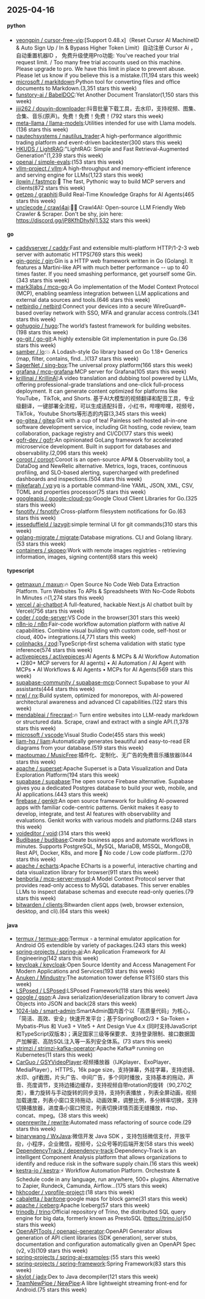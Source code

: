 ## 2025-04-16

#### python
* [yeongpin / cursor-free-vip](https://github.com/yeongpin/cursor-free-vip):[Support 0.48.x]（Reset Cursor AI MachineID & Auto Sign Up / In & Bypass Higher Token Limit）自动注册 Cursor Ai ，自动重置机器ID ， 免费升级使用Pro功能: You've reached your trial request limit. / Too many free trial accounts used on this machine. Please upgrade to pro. We have this limit in place to prevent abuse. Please let us know if you believe this is a mistake.(11,194 stars this week)
* [microsoft / markitdown](https://github.com/microsoft/markitdown):Python tool for converting files and office documents to Markdown.(3,351 stars this week)
* [funstory-ai / BabelDOC](https://github.com/funstory-ai/BabelDOC):Yet Another Document Translator(1,150 stars this week)
* [jiji262 / douyin-downloader](https://github.com/jiji262/douyin-downloader):抖音批量下载工具，去水印，支持视频、图集、合集、音乐(原声)。免费！免费！免费！(792 stars this week)
* [meta-llama / llama-models](https://github.com/meta-llama/llama-models):Utilities intended for use with Llama models.(136 stars this week)
* [nautechsystems / nautilus_trader](https://github.com/nautechsystems/nautilus_trader):A high-performance algorithmic trading platform and event-driven backtester(300 stars this week)
* [HKUDS / LightRAG](https://github.com/HKUDS/LightRAG):"LightRAG: Simple and Fast Retrieval-Augmented Generation"(1,239 stars this week)
* [openai / simple-evals](https://github.com/openai/simple-evals):(153 stars this week)
* [vllm-project / vllm](https://github.com/vllm-project/vllm):A high-throughput and memory-efficient inference and serving engine for LLMs(1,123 stars this week)
* [jlowin / fastmcp](https://github.com/jlowin/fastmcp):🚀 The fast, Pythonic way to build MCP servers and clients(872 stars this week)
* [getzep / graphiti](https://github.com/getzep/graphiti):Build Real-Time Knowledge Graphs for AI Agents(465 stars this week)
* [unclecode / crawl4ai](https://github.com/unclecode/crawl4ai):🚀🤖 Crawl4AI: Open-source LLM Friendly Web Crawler & Scraper. Don't be shy, join here: https://discord.gg/jP8KfhDhyN(1,532 stars this week)

#### go
* [caddyserver / caddy](https://github.com/caddyserver/caddy):Fast and extensible multi-platform HTTP/1-2-3 web server with automatic HTTPS(769 stars this week)
* [gin-gonic / gin](https://github.com/gin-gonic/gin):Gin is a HTTP web framework written in Go (Golang). It features a Martini-like API with much better performance -- up to 40 times faster. If you need smashing performance, get yourself some Gin.(343 stars this week)
* [mark3labs / mcp-go](https://github.com/mark3labs/mcp-go):A Go implementation of the Model Context Protocol (MCP), enabling seamless integration between LLM applications and external data sources and tools.(646 stars this week)
* [netbirdio / netbird](https://github.com/netbirdio/netbird):Connect your devices into a secure WireGuard®-based overlay network with SSO, MFA and granular access controls.(341 stars this week)
* [gohugoio / hugo](https://github.com/gohugoio/hugo):The world’s fastest framework for building websites.(198 stars this week)
* [go-git / go-git](https://github.com/go-git/go-git):A highly extensible Git implementation in pure Go.(36 stars this week)
* [samber / lo](https://github.com/samber/lo):💥 A Lodash-style Go library based on Go 1.18+ Generics (map, filter, contains, find...)(137 stars this week)
* [SagerNet / sing-box](https://github.com/SagerNet/sing-box):The universal proxy platform(166 stars this week)
* [grafana / mcp-grafana](https://github.com/grafana/mcp-grafana):MCP server for Grafana(105 stars this week)
* [krillinai / KrillinAI](https://github.com/krillinai/KrillinAI):A video translation and dubbing tool powered by LLMs, offering professional-grade translations and one-click full-process deployment. It can generate content optimized for platforms like YouTube，TikTok, and Shorts. 基于AI大模型的视频翻译和配音工具，专业级翻译，一键部署全流程，可以生成适配抖音，小红书，哔哩哔哩，视频号，TikTok，Youtube Shorts等形态的内容(3,345 stars this week)
* [go-gitea / gitea](https://github.com/go-gitea/gitea):Git with a cup of tea! Painless self-hosted all-in-one software development service, including Git hosting, code review, team collaboration, package registry and CI/CD(177 stars this week)
* [gofr-dev / gofr](https://github.com/gofr-dev/gofr):An opinionated GoLang framework for accelerated microservice development. Built in support for databases and observability.(2,096 stars this week)
* [coroot / coroot](https://github.com/coroot/coroot):Coroot is an open-source APM & Observability tool, a DataDog and NewRelic alternative. Metrics, logs, traces, continuous profiling, and SLO-based alerting, supercharged with predefined dashboards and inspections.(504 stars this week)
* [mikefarah / yq](https://github.com/mikefarah/yq):yq is a portable command-line YAML, JSON, XML, CSV, TOML and properties processor(75 stars this week)
* [googleapis / google-cloud-go](https://github.com/googleapis/google-cloud-go):Google Cloud Client Libraries for Go.(325 stars this week)
* [fsnotify / fsnotify](https://github.com/fsnotify/fsnotify):Cross-platform filesystem notifications for Go.(63 stars this week)
* [jesseduffield / lazygit](https://github.com/jesseduffield/lazygit):simple terminal UI for git commands(310 stars this week)
* [golang-migrate / migrate](https://github.com/golang-migrate/migrate):Database migrations. CLI and Golang library.(53 stars this week)
* [containers / skopeo](https://github.com/containers/skopeo):Work with remote images registries - retrieving information, images, signing content(68 stars this week)

#### typescript
* [getmaxun / maxun](https://github.com/getmaxun/maxun):🔥 Open Source No Code Web Data Extraction Platform. Turn Websites To APIs & Spreadsheets With No-Code Robots In Minutes 🔥(1,274 stars this week)
* [vercel / ai-chatbot](https://github.com/vercel/ai-chatbot):A full-featured, hackable Next.js AI chatbot built by Vercel(756 stars this week)
* [coder / code-server](https://github.com/coder/code-server):VS Code in the browser(301 stars this week)
* [n8n-io / n8n](https://github.com/n8n-io/n8n):Fair-code workflow automation platform with native AI capabilities. Combine visual building with custom code, self-host or cloud, 400+ integrations.(4,771 stars this week)
* [colinhacks / zod](https://github.com/colinhacks/zod):TypeScript-first schema validation with static type inference(574 stars this week)
* [activepieces / activepieces](https://github.com/activepieces/activepieces):AI Agents & MCPs & AI Workflow Automation • (280+ MCP servers for AI agents) • AI Automation / AI Agent with MCPs • AI Workflows & AI Agents • MCPs for AI Agents(569 stars this week)
* [supabase-community / supabase-mcp](https://github.com/supabase-community/supabase-mcp):Connect Supabase to your AI assistants(444 stars this week)
* [nrwl / nx](https://github.com/nrwl/nx):Build system, optimized for monorepos, with AI-powered architectural awareness and advanced CI capabilities.(122 stars this week)
* [mendableai / firecrawl](https://github.com/mendableai/firecrawl):🔥 Turn entire websites into LLM-ready markdown or structured data. Scrape, crawl and extract with a single API.(1,378 stars this week)
* [microsoft / vscode](https://github.com/microsoft/vscode):Visual Studio Code(455 stars this week)
* [liam-hq / liam](https://github.com/liam-hq/liam):Automatically generates beautiful and easy-to-read ER diagrams from your database.(519 stars this week)
* [maotoumao / MusicFree](https://github.com/maotoumao/MusicFree):插件化、定制化、无广告的免费音乐播放器(844 stars this week)
* [apache / superset](https://github.com/apache/superset):Apache Superset is a Data Visualization and Data Exploration Platform(194 stars this week)
* [supabase / supabase](https://github.com/supabase/supabase):The open source Firebase alternative. Supabase gives you a dedicated Postgres database to build your web, mobile, and AI applications.(443 stars this week)
* [firebase / genkit](https://github.com/firebase/genkit):An open source framework for building AI-powered apps with familiar code-centric patterns. Genkit makes it easy to develop, integrate, and test AI features with observability and evaluations. Genkit works with various models and platforms.(248 stars this week)
* [voideditor / void](https://github.com/voideditor/void):(314 stars this week)
* [Budibase / budibase](https://github.com/Budibase/budibase):Create business apps and automate workflows in minutes. Supports PostgreSQL, MySQL, MariaDB, MSSQL, MongoDB, Rest API, Docker, K8s, and more 🚀 No code / Low code platform..(270 stars this week)
* [apache / echarts](https://github.com/apache/echarts):Apache ECharts is a powerful, interactive charting and data visualization library for browser(911 stars this week)
* [benborla / mcp-server-mysql](https://github.com/benborla/mcp-server-mysql):A Model Context Protocol server that provides read-only access to MySQL databases. This server enables LLMs to inspect database schemas and execute read-only queries.(79 stars this week)
* [bitwarden / clients](https://github.com/bitwarden/clients):Bitwarden client apps (web, browser extension, desktop, and cli).(64 stars this week)

#### java
* [termux / termux-app](https://github.com/termux/termux-app):Termux - a terminal emulator application for Android OS extendible by variety of packages.(243 stars this week)
* [spring-projects / spring-ai](https://github.com/spring-projects/spring-ai):An Application Framework for AI Engineering(142 stars this week)
* [keycloak / keycloak](https://github.com/keycloak/keycloak):Open Source Identity and Access Management For Modern Applications and Services(193 stars this week)
* [Anuken / Mindustry](https://github.com/Anuken/Mindustry):The automation tower defense RTS(60 stars this week)
* [LSPosed / LSPosed](https://github.com/LSPosed/LSPosed):LSPosed Framework(118 stars this week)
* [google / gson](https://github.com/google/gson):A Java serialization/deserialization library to convert Java Objects into JSON and back(28 stars this week)
* [1024-lab / smart-admin](https://github.com/1024-lab/smart-admin):SmartAdmin国内首个以「高质量代码」为核心，「简洁、高效、安全」快速开发平台；基于SpringBoot2/3 + Sa-Token + Mybatis-Plus 和 Vue3 + Vite5 + Ant Design Vue 4.x (同时支持JavaScript和TypeScript双版本)；满足国家三级等保要求、支持登录限制、接口数据国产加解密、高防SQL注入等一系列安全体系。(73 stars this week)
* [strimzi / strimzi-kafka-operator](https://github.com/strimzi/strimzi-kafka-operator):Apache Kafka® running on Kubernetes(11 stars this week)
* [CarGuo / GSYVideoPlayer](https://github.com/CarGuo/GSYVideoPlayer):视频播放器（IJKplayer、ExoPlayer、MediaPlayer），HTTPS，16k page size，支持弹幕，外挂字幕，支持滤镜、水印、gif截图，片头广告、中间广告，多个同时播放，支持基本的拖动，声音、亮度调节，支持边播边缓存，支持视频自带rotation的旋转（90,270之类），重力旋转与手动旋转的同步支持，支持列表播放 ，列表全屏动画，视频加载速度，列表小窗口支持拖动，动画效果，调整比例，多分辨率切换，支持切换播放器，进度条小窗口预览，列表切换详情页面无缝播放，rtsp、concat、mpeg。(38 stars this week)
* [openrewrite / rewrite](https://github.com/openrewrite/rewrite):Automated mass refactoring of source code.(29 stars this week)
* [binarywang / WxJava](https://github.com/binarywang/WxJava):微信开发 Java SDK ，支持包括微信支付，开放平台，小程序，企业微信，视频号，公众号等的后端开发(58 stars this week)
* [DependencyTrack / dependency-track](https://github.com/DependencyTrack/dependency-track):Dependency-Track is an intelligent Component Analysis platform that allows organizations to identify and reduce risk in the software supply chain.(16 stars this week)
* [kestra-io / kestra](https://github.com/kestra-io/kestra):⚡ Workflow Automation Platform. Orchestrate & Schedule code in any language, run anywhere, 500+ plugins. Alternative to Zapier, Rundeck, Camunda, Airflow...(175 stars this week)
* [hkhcoder / vprofile-project](https://github.com/hkhcoder/vprofile-project):(18 stars this week)
* [cabaletta / baritone](https://github.com/cabaletta/baritone):google maps for block game(31 stars this week)
* [apache / iceberg](https://github.com/apache/iceberg):Apache Iceberg(57 stars this week)
* [trinodb / trino](https://github.com/trinodb/trino):Official repository of Trino, the distributed SQL query engine for big data, formerly known as PrestoSQL (https://trino.io)(50 stars this week)
* [OpenAPITools / openapi-generator](https://github.com/OpenAPITools/openapi-generator):OpenAPI Generator allows generation of API client libraries (SDK generation), server stubs, documentation and configuration automatically given an OpenAPI Spec (v2, v3)(109 stars this week)
* [spring-projects / spring-ai-examples](https://github.com/spring-projects/spring-ai-examples):(55 stars this week)
* [spring-projects / spring-framework](https://github.com/spring-projects/spring-framework):Spring Framework(83 stars this week)
* [skylot / jadx](https://github.com/skylot/jadx):Dex to Java decompiler(121 stars this week)
* [TeamNewPipe / NewPipe](https://github.com/TeamNewPipe/NewPipe):A libre lightweight streaming front-end for Android.(75 stars this week)
